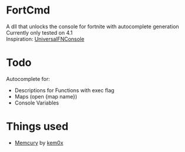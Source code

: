 # FortCmd
A dll that unlocks the console for fortnite with autocomplete generation <br>
Currently only tested on 4.1 <br>
Inspiration: [UniversalFNConsole](https://github.com/notsamicc/UniversalFNConsole)

# Todo
Autocomplete for:
 - Descriptions for Functions with exec flag
 - Maps (open {map name})
 - Console Variables

# Things used
 - [Memcury](https://github.com/kem0x/Memcury/) by [kem0x](https://github.com/kem0x)
